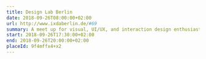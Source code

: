 ```yaml
---
title: Design Lab Berlin
date: 2018-09-26T08:00:00+02:00
url: http://www.ixdaberlin.de/#69
summary: A meet up for visual, UI/UX, and interaction design enthusiasts focused on creating a community of designers in Berlin.
start: 2018-09-26T17:30:00+02:00
end: 2018-09-26T20:00:00+02:00
placeId: 9f4mffx4+x2
---
```

